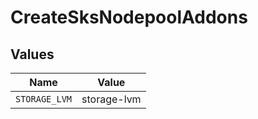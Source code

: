 # CreateSksNodepoolAddons


## Values

| Name          | Value         |
| ------------- | ------------- |
| `STORAGE_LVM` | storage-lvm   |